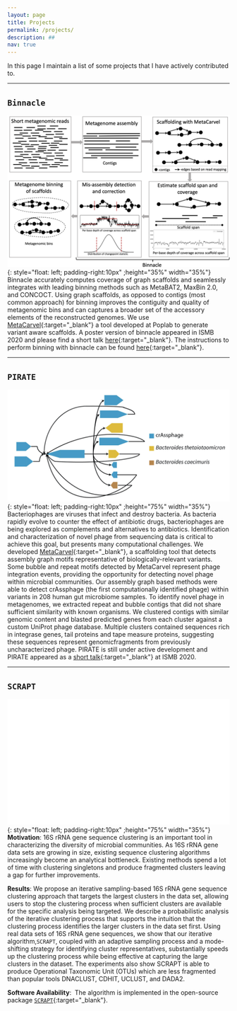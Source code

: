 ```yaml
---
layout: page
title: Projects  
permalink: /projects/
description: ##
nav: true
---
```


In this page I maintain a list of some projects that I have actively contributed to. 

* * *

## **```Binnacle```**
![image](../assets/img/binnacle.png ){: style="float: left; padding-right:10px" ;height="35%" width="35%"}
Binnacle accurately computes coverage of graph scaffolds and seamlessly integrates with leading binning methods such as MetaBAT2, MaxBin 2.0, and CONCOCT. Using graph scaffolds, as opposed to contigs (most common approach) for binning improves the contiguity and quality of metagenomic bins and can captures a broader set of the accessory elements of the reconstructed genomes. We use [MetaCarvel](https://github.com/marbl/MetaCarvel){:target="_blank"} a tool developed at Poplab to generate variant aware scaffolds. A poster version of binnacle appeared in ISMB 2020 and please find a short talk [here](https://www.youtube.com/watch?v=MEq3yDuYoOQ&ab_channel=ISCB){:target="_blank"}. The instructions to perform binning with binnacle can be found [here](https://github.com/marbl/binnacle){:target="_blank"}.

* * *

## **```PIRATE```**
![image](../assets/img/PIRATE.jpeg ){: style="float: left; padding-right:10px" ;height="75%" width="35%"}
Bacteriophages are viruses that infect and destroy bacteria. As bacteria rapidly evolve to counter the effect of antibiotic drugs, bacteriophages are being explored as complements and alternatives to antibiotics. Identification and characterization of novel phage from sequencing data is critical to achieve this goal, but presents many computational challenges. We developed [MetaCarvel](https://github.com/marbl/MetaCarvel){:target="_blank"}, a scaffolding tool that detects assembly graph motifs representative of biologically-relevant variants. Some bubble and repeat motifs detected by MetaCarvel represent phage integration events, providing the opportunity for detecting novel phage within microbial communities. Our assembly graph based methods were able to detect crAssphage (the first computationally identified phage) within variants in 208 human gut microbiome samples. To identify novel phage in metagenomes, we extracted repeat and bubble contigs that did not share sufficient similarity with known organisms. We clustered contigs with similar genomic content and blasted predicted genes from each cluster against a custom UniProt phage database. Multiple clusters contained sequences rich in integrase genes, tail proteins and tape measure proteins, suggesting these sequences represent genomicfragments from previously uncharacterized phage. PIRATE is still under active development and PIRATE appeared as a [short talk](https://www.youtube.com/watch?v=YytwmfCYLFY&ab_channel=ISCB){:target="_blank"} at ISMB 2020. 

* * *

## **```SCRAPT```**
![image](../assets/img/SCRAPT-Logo.gif){: style="float: left; padding-right:10px" ;height="75%" width="35%"} 
**Motivation**: 16S rRNA gene sequence clustering is an important tool in characterizing the diversity of microbial communities. As 16S rRNA gene data sets are growing in size, existing sequence clustering algorithms increasingly become an analytical bottleneck. Existing methods spend a lot of time with clustering singletons and produce fragmented clusters leaving a gap for further improvements. 

**Results**: We propose an iterative sampling-based 16S rRNA gene sequence clustering approach that targets the largest clusters in the data set, allowing users to stop the clustering process when sufficient clusters are available for the specific analysis being targeted. We describe a probabilistic analysis of the iterative clustering process that supports the intuition that the clustering process identifies the larger clusters in the data set first. Using real data sets of 16S rRNA gene sequences, we show that our iterative algorithm,```SCRAPT```, coupled with an adaptive sampling process and a mode-shifting strategy for identifying cluster representatives, substantially speeds up the clustering process while being effective at capturing the large clusters in the dataset. The experiments also show SCRAPT is able to produce Operational Taxonomic Unit (OTUs) which are less fragmented than popular tools DNACLUST, CDHIT, UCLUST, and DADA2.

**Software Availability**:  The algorithm is implemented in the open-source package [```SCRAPT```](https://github.com/hsmurali/SCRAPT){:target="_blank"}. 
